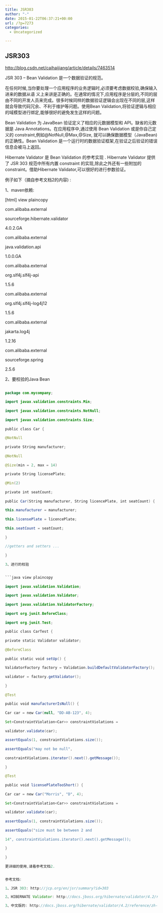 ```yaml
---
title: JSR303
author: "-"
date: 2015-01-22T06:37:21+00:00
url: /?p=7273
categories:
  - Uncategorized

---
```

## JSR303
http://blog.csdn.net/caihaijiang/article/details/7463514

JSR 303 – Bean Validation 是一个数据验证的规范。

在任何时候,当你要处理一个应用程序的业务逻辑时,必须要考虑数据校验,确保输入进来的数据从语 义上来讲是正确的。在通常的情况下,应用程序是分层的,不同的层由不同的开发人员来完成。很多时候同样的数据验证逻辑会出现在不同的层,这样就会导致代码冗余、不利于维护等问题。使用Bean Validation,将验证逻辑与相应的域模型进行绑定,能够很好的避免发生这样的问题。

Bean Validation 为 JavaBean 验证定义了相应的元数据模型和 API。缺省的元数据是 Java Annotations。在应用程序中,通过使用 Bean Validation 或是你自己定义的 constraint,例如@NotNull,@Max,@Size, 就可以确保数据模型（JavaBean) 的正确性。Bean Validation 是一个运行时的数据验证框架,在验证之后验证的错误信息会被马上返回。

Hibernate Validator 是 Bean Validation 的参考实现 . Hibernate Validator 提供了 JSR 303 规范中所有内置 constraint 的实现,除此之外还有一些附加的 constraint。借助Hibernate Validator,可以很好的进行参数验证。

例子如下（摘自参考文档2的内容) : 

1、maven依赖: 


[html] view plaincopy
  
<dependency>
  
<groupId>com.alibaba.external</groupId>
  
sourceforge.hibernate.validator</artifactId>
  
<version>4.0.2.GA</version>
  
</dependency>
  
<dependency>
  
<groupId>com.alibaba.external</groupId>
  
java.validation.api</artifactId>
  
<version>1.0.0.GA</version>
  
</dependency>
  
<dependency>
  
<groupId>com.alibaba.external</groupId>
  
org.slf4j.slf4j-api</artifactId>
  
<version>1.5.6</version>
  
</dependency>
  
<dependency>
  
<groupId>com.alibaba.external</groupId>
  
org.slf4j.slf4j-log4j12</artifactId>
  
<version>1.5.6</version>
  
</dependency>
  
<dependency>
  
<groupId>com.alibaba.external</groupId>
  
jakarta.log4j</artifactId>
  
<version>1.2.16</version>
  
</dependency>
  
<dependency>
  
<groupId>com.alibaba.external</groupId>
  
sourceforge.spring</artifactId>
  
<version>2.5.6</version>
  
</dependency>
  
2、要校验的Java Bean


```java view plaincopy
  
package com.mycompany;
  
import javax.validation.constraints.Min;
  
import javax.validation.constraints.NotNull;
  
import javax.validation.constraints.Size;
  
public class Car {
  
@NotNull
  
private String manufacturer;
  
@NotNull
  
@Size(min = 2, max = 14)
  
private String licensePlate;
  
@Min(2)
  
private int seatCount;
  
public Car(String manufacturer, String licencePlate, int seatCount) {
  
this.manufacturer = manufacturer;
  
this.licensePlate = licencePlate;
  
this.seatCount = seatCount;
  
}
  
//getters and setters ...
  
}
  
3、进行的校验


```java view plaincopy
  
import javax.validation.Validation;
  
import javax.validation.Validator;
  
import javax.validation.ValidatorFactory;
  
import org.junit.BeforeClass;
  
import org.junit.Test;
  
public class CarTest {
  
private static Validator validator;
  
@BeforeClass
  
public static void setUp() {
  
ValidatorFactory factory = Validation.buildDefaultValidatorFactory();
  
validator = factory.getValidator();
  
}
  
@Test
  
public void manufacturerIsNull() {
  
Car car = new Car(null, "DD-AB-123", 4);
  
Set<ConstraintViolation<Car>> constraintViolations =
  
validator.validate(car);
  
assertEquals(1, constraintViolations.size());
  
assertEquals("may not be null",
  
constraintViolations.iterator().next().getMessage());
  
}
  
@Test
  
public void licensePlateTooShort() {
  
Car car = new Car("Morris", "D", 4);
  
Set<ConstraintViolation<Car>> constraintViolations =
  
validator.validate(car);
  
assertEquals(1, constraintViolations.size());
  
assertEquals("size must be between 2 and
  
14", constraintViolations.iterator().next().getMessage());
  
}
  
}
  
更详细的使用,请看参考文档2.


参考文档: 

1、JSR 303: http://jcp.org/en/jsr/summary?id=303

2、HIBERNATE Validator: http://docs.jboss.org/hibernate/validator/4.2/reference/en-US/pdf/hibernate_validator_reference.pdf

3、中文版的: http://docs.jboss.org/hibernate/validator/4.2/reference/zh-CN/html/validator-usingvalidator.html